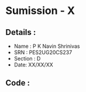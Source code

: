 # Sumission - X 

## Details : 
- Name : P K Navin Shrinivas
- SRN : PES2UG20CS237
- Section : D
- Date: XX/XX/XX

## Code :

